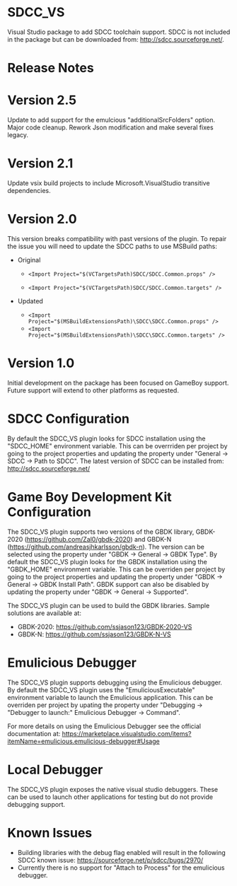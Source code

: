 # SDCC_VS
Visual Studio package to add SDCC toolchain support. SDCC is not included in the package but can be downloaded from: http://sdcc.sourceforge.net/.

# Release Notes
# Version 2.5
Update to add support for the emulcious "additionalSrcFolders" option.
Major code cleanup.
Rework Json modification and make several fixes legacy.

# Version 2.1
Update vsix build projects to include Microsoft.VisualStudio transitive dependencies.

# Version 2.0
This version breaks compatibility with past versions of the plugin. To repair the issue you will need to update the SDCC paths to use MSBuild paths:
* Original

  * ```<Import Project="$(VCTargetsPath)SDCC/SDCC.Common.props" />```

  * ```<Import Project="$(VCTargetsPath)SDCC/SDCC.Common.targets" />```

* Updated
  * ```<Import Project="$(MSBuildExtensionsPath)\SDCC\SDCC.Common.props" />```
  * ```<Import Project="$(MSBuildExtensionsPath)\SDCC\SDCC.Common.targets" />```

# Version 1.0
Initial development on the package has been focused on GameBoy support. Future support will extend to other platforms as requested.

# SDCC Configuration
By default the SDCC_VS plugin looks for SDCC installation using the "SDCC_HOME" environment variable. This can be overrriden per project by going to the project properties and updating the property under "General -> SDCC -> Path to SDCC". The latest version of SDCC can be installed from: http://sdcc.sourceforge.net/

# Game Boy Development Kit Configuration
The SDCC_VS plugin supports two versions of the GBDK library, GBDK-2020 (https://github.com/Zal0/gbdk-2020) and GBDK-N (https://github.com/andreasjhkarlsson/gbdk-n). The version can be selected using the property under "GBDK -> General -> GBDK Type". By default the SDCC_VS plugin looks for the GBDK installation using the "GBDK_HOME" environment variable. This can be overriden per project by going to the project properties and updating the property under "GBDK -> General -> GBDK Install Path". GBDK support can also be disabled by updating the property under "GBDK -> General -> Supported".

The SDCC_VS plugin can be used to build the GBDK libraries. Sample solutions are available at:
* GBDK-2020: https://github.com/ssjason123/GBDK-2020-VS
* GBDK-N: https://github.com/ssjason123/GBDK-N-VS

# Emulicious Debugger
The SDCC_VS plugin supports debugging using the Emulicious debugger. By default the SDCC_VS plugin uses the "EmuliciousExecutable" environment variable to launch the Emulicious application. This can be overriden per project by upating the property under "Debugging -> "Debugger to launch:" Emulicious Debugger -> Command". 

For more details on using the Emulicious Debugger see the official documentation at: https://marketplace.visualstudio.com/items?itemName=emulicious.emulicious-debugger#Usage

# Local Debugger
The SDCC_VS plugin exposes the native visual studio debuggers. These can be used to launch other applications for testing but do not provide debugging support.

# Known Issues
* Building libraries with the debug flag enabled will result in the following SDCC known issue: https://sourceforge.net/p/sdcc/bugs/2970/
* Currently there is no support for "Attach to Process" for the emulicious debugger.

